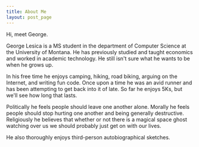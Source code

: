 ```yaml
---
title: About Me
layout: post_page
---
```

Hi, meet George.

George Lesica is a MS student in the department of Computer Science at the
University of Montana. He has previously studied and taught economics and
worked in academic technology. He still isn't sure what he wants to be when he
grows up.

In his free time he enjoys camping, hiking, road biking, arguing on the
Internet, and writing fun code. Once upon a time he was an avid runner and has
been attempting to get back into it of late. So far he enjoys 5Ks, but we'll see
how long that lasts.

Politically he feels people should leave one another alone. Morally he feels
people should stop hurting one another and being generally destructive.
Religiously he believes that whether or not there is a magical space ghost
watching over us we should probably just get on with our lives.

He also thoroughly enjoys third-person autobiographical sketches.
